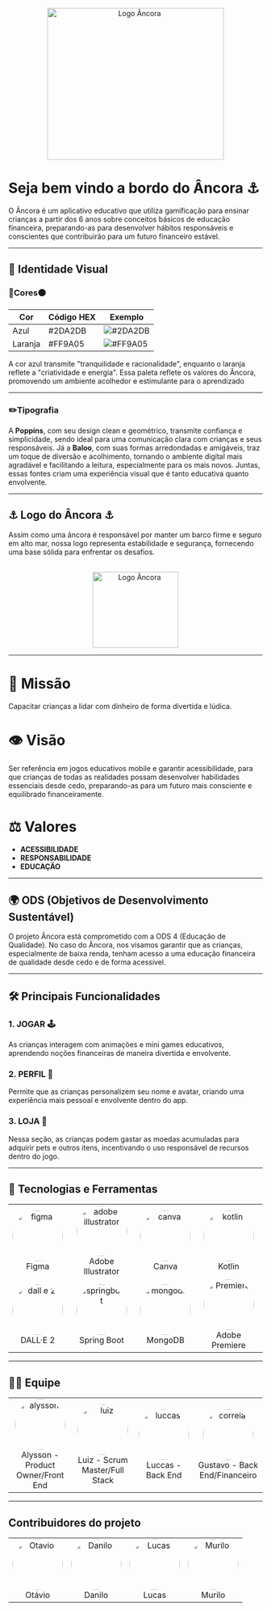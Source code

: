 <br />
<div align="center">
  <img src="https://github.com/user-attachments/assets/5e241c0c-e21a-476c-9178-c354dac6cd63" alt="Logo Âncora" width="350" height="300" />
</div>


# Seja bem vindo a bordo do **Âncora** ⚓

O Âncora é um aplicativo educativo que utiliza gamificação para ensinar crianças a partir dos 6 anos sobre conceitos básicos de educação financeira, preparando-as para desenvolver hábitos responsáveis e conscientes que contribuirão para um futuro financeiro estável.

---

## 🎨 **Identidade Visual**  

### 🔵**Cores**🟠  

| Cor             | Código HEX | Exemplo              |
|-----------------|------------|----------------------|
|    Azul  | #2DA2DB  | ![#2DA2DB](https://placehold.co/5x5/2DA2DB/2DA2DB) |
| Laranja         | #FF9A05  | ![#FF9A05](https://placehold.co/5x5/FF9A05/FF9A05) |

A cor azul transmite "tranquilidade e racionalidade", enquanto o laranja reflete a "criatividade e energia". Essa paleta reflete os valores do Âncora, promovendo um ambiente acolhedor e estimulante para o aprendizado

---

### ✏️**Tipografia**  
A **Poppins**, com seu design clean e geométrico, transmite confiança e simplicidade, sendo ideal para uma comunicação clara com crianças e seus responsáveis. Já a **Baloo**, com suas formas arredondadas e amigáveis, traz um toque de diversão e acolhimento, tornando o ambiente digital mais agradável e facilitando a leitura, especialmente para os mais novos. Juntas, essas fontes criam uma experiência visual que é tanto educativa quanto envolvente.

---

## ⚓ **Logo do Âncora** ⚓

Assim como uma âncora é responsável por manter um barco firme e seguro em alto mar, nossa logo representa estabilidade e segurança, fornecendo uma base sólida para enfrentar os desafios.

<br />
<div align="center">
  <img src="https://github.com/user-attachments/assets/5e241c0c-e21a-476c-9178-c354dac6cd63" alt="Logo Âncora" width="170" height="150" />
</div>

---

# 🎯 **Missão**  
Capacitar crianças a lidar com dinheiro de forma divertida e lúdica.

# 👁️ **Visão**  
Ser referência em jogos educativos mobile e garantir acessibilidade, para que crianças de todas as realidades possam desenvolver habilidades essenciais desde cedo, preparando-as para um futuro mais consciente e equilibrado financeiramente.

# ⚖️ **Valores**  
- **ACESSIBILIDADE**  
- **RESPONSABILIDADE**  
- **EDUCAÇÃO**  

---

## 🌍 **ODS (Objetivos de Desenvolvimento Sustentável)**  
O projeto Âncora está comprometido com a ODS 4 (Educação de Qualidade). No caso do Âncora, nos visamos garantir que as crianças, especialmente de baixa renda, tenham acesso a uma educação financeira de qualidade desde cedo e de forma acessível.

---

## 🛠️ **Principais Funcionalidades**  

### 1. **JOGAR** 🕹️
As crianças interagem com animações e mini games educativos, aprendendo noções financeiras de maneira divertida e envolvente.  

### 2. **PERFIL** 👤
Permite que as crianças personalizem seu nome e avatar, criando uma experiência mais pessoal e envolvente dentro do app.

### 3. **LOJA** 🏪
Nessa seção, as crianças podem gastar as moedas acumuladas para adquirir pets e outros itens, incentivando o uso responsável de recursos dentro do jogo.

---
## 📱 **Tecnologias e Ferramentas**

<table align="center">
  <tr>
    <td align="center">
      <img src="https://github.com/user-attachments/assets/640a37f3-b739-4a65-a9dd-938f9f4ffe34" alt="figma" width="100" height="100" style="border-radius:50%;"><br>
      Figma
    </td>
    <td align="center">
      <img src="https://github.com/user-attachments/assets/940a92ef-e739-4191-a50f-e92975b70ddc" alt="adobe illustrator" width="100" height="100" style="border-radius:50%;"><br>
      Adobe Illustrator
    </td>
    <td align="center">
      <img src="https://github.com/user-attachments/assets/3b423558-e139-4e7e-81ea-24cec2e58ce3" alt="canva" width="100" height="100" style="border-radius:50%;"><br>
      Canva
    </td>
    <td align="center">
      <img src="https://github.com/user-attachments/assets/7700e671-5da7-4774-84a3-d8e9e151538e" alt="kotlin" width="100" height="100" style="border-radius:50%;"><br>
      Kotlin
    </td>
  </tr>
  <tr>
    <td align="center">
      <img src="https://github.com/user-attachments/assets/135ae4e7-adf3-494e-9890-a594a2935606" alt="dall e 2" width="100" height="100" style="border-radius:50%;"><br>
      DALL·E 2
    </td>
    <td align="center">
      <img src="https://github.com/user-attachments/assets/f85ceb1b-9eb6-45f5-a3a1-14a325779159" alt="springboot" width="100" height="100" style="border-radius:50%;"><br>
      Spring Boot
    </td>
    <td align="center">
      <img src="https://github.com/user-attachments/assets/0dbce1de-e4ea-402f-9011-db0cceadb937" alt="mongodb" width="100" height="100" style="border-radius:50%;"><br>
      MongoDB
    </td>
    <td align="center">
      <img src="https://github.com/user-attachments/assets/eb5e7213-8142-4622-9cd3-4aa98729c369" alt="Premiere" width="100" height="100" style="border-radius:50%;"><br>
      Adobe Premiere
    </td>
  </tr>
</table>

---
## 👨‍💻 **Equipe**  

<table align="center">
  <tr>
    <td align="center">
      <a href="https://www.linkedin.com/in/alysson-melo-6517732b0/" target="_blank">
        <img src="https://github.com/user-attachments/assets/c1a4fff4-2667-4360-a7e8-5e38cf124ec6" alt="alysson" style="width: 100px; height: 100px; border-radius: 50%; object-fit: cover;">
      </a>
      <br>
      Alysson - Product Owner/Front End
    </td>
    <td align="center">
      <a href="https://www.linkedin.com/in/luiz-felipe-i/" target="_blank">
        <img src="https://github.com/user-attachments/assets/48f8e9d9-080f-4a74-b1e8-532cf1f28935" alt="luiz" style="width: 100px; height: 100px; border-radius: 50%; object-fit: cover;">
      </a>
      <br>
      Luiz - Scrum Master/Full Stack
    </td>
    <td align="center">
      <a href="https://www.linkedin.com/in/luccas-gabriel-62909b248/" target="_blank">
        <img src="https://github.com/user-attachments/assets/62b7f180-e9df-4b54-ae13-2a46ce7034ad" alt="luccas" style="width: 100px; height: 100px; border-radius: 50%; object-fit: cover;">
      </a>
      <br>
      Luccas - Back End
    </td>
    <td align="center">
      <a href="https://www.linkedin.com/in/gustavo-correia-572g48s/" target="_blank">
        <img src="https://github.com/user-attachments/assets/209f896a-314d-4ec9-828e-f3b5958d6188" alt="correia" style="width: 100px; height: 100px; border-radius: 50%; object-fit: cover;">
      </a>
      <br>
      Gustavo - Back End/Financeiro
    </td>
  </tr>
</table>


---
## **Contribuidores do projeto**

<table align="center">
  <tr>
    <td align="center">
      <a href="https://www.linkedin.com/in/otaviogon%C3%A7alves/" target="_blank">
        <img src="https://github.com/user-attachments/assets/185ee504-a168-45e3-8af4-0f12bce15bab" alt="Otavio" style="width: 100px; height: 100px; border-radius: 50%; object-fit: cover;">
      </a>
      <br>
      Otávio
    </td>
    <td align="center">
      <a href="https://www.linkedin.com/in/danilo-alcantara-096094210/" target="_blank">
        <img src="https://github.com/user-attachments/assets/e36f897b-74e7-4d7d-99cb-f3b3bf7562c4" alt="Danilo" style="width: 100px; height: 100px; border-radius: 50%; object-fit: cover;">
      </a>
      <br>
      Danilo
    </td>
    <td align="center">
      <a href="https://www.linkedin.com/in/lucas-miranda7/" target="_blank">
        <img src="https://github.com/user-attachments/assets/727b474b-5db4-43b5-9c4b-f96591a6c522" alt="Lucas" style="width: 100px; height: 100px; border-radius: 50%; object-fit: cover;">
      </a>
      <br>
      Lucas
    </td>
    <td align="center">
      <a href="https://www.linkedin.com/in/murilo-coelho10" target="_blank">
        <img src="https://github.com/user-attachments/assets/6e1e3b53-f908-4431-b664-7dc923a1f6a9" alt="Murilo" style="width: 100px; height: 100px; border-radius: 50%; object-fit: cover;">
      </a>
      <br>
      Murilo
    </td>
  </tr>
</table>

